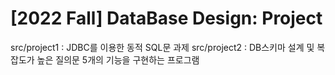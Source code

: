 # [2022 Fall] DataBase Design: Project

src/project1 : JDBC를 이용한 동적 SQL문 과제
src/project2 : DB스키마 설계 및 복잡도가 높은 질의문 5개의 기능을 구현하는 프로그램
